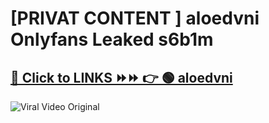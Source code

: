 
 # [PRIVAT CONTENT ] aloedvni Onlyfans Leaked s6b1m

## <h2><a href="https://clipsfans.com/aloedvni&ref=git">🔗 Click to LINKS ⏩⏩ 👉 🟢 aloedvni </a></h2>

<a href="https://clipsfans.com/aloedvni&ref=git" rel="nofollow" data-target="animated-image.originalLink"><img src="https://i.ibb.co.com/xMMVF88/686577567.gif" alt="Viral Video Original" style="max-width: 100%; display: inline-block;" data-target="animated-image.originalImage"></a>

